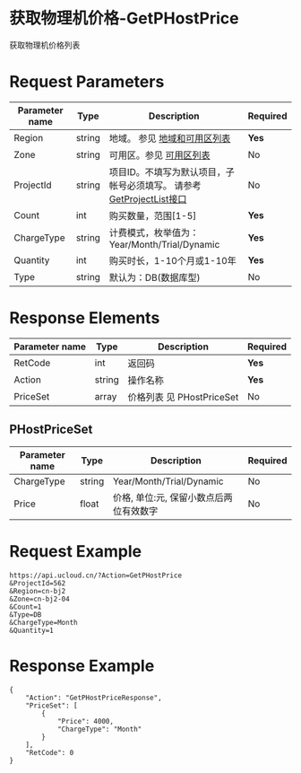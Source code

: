 # 获取物理机价格-GetPHostPrice

获取物理机价格列表

# Request Parameters
|Parameter name|Type|Description|Required|
|---|---|---|---|
|Region|string|地域。 参见 [地域和可用区列表](api/summary/regionlist)|**Yes**|
|Zone|string|可用区。参见 [可用区列表](api/summary/regionlist)|No|
|ProjectId|string|项目ID。不填写为默认项目，子帐号必须填写。 请参考[GetProjectList接口](api/summary/get_project_list)|No|
|Count|int|购买数量，范围[1-5]|**Yes**|
|ChargeType|string|计费模式，枚举值为： Year/Month/Trial/Dynamic|**Yes**|
|Quantity|int|购买时长，1-10个月或1-10年|**Yes**|
|Type|string|默认为：DB(数据库型)|No|

# Response Elements
|Parameter name|Type|Description|Required|
|---|---|---|---|
|RetCode|int|返回码|**Yes**|
|Action|string|操作名称|**Yes**|
|PriceSet|array|价格列表 见 PHostPriceSet|No|

## PHostPriceSet
|Parameter name|Type|Description|Required|
|---|---|---|---|
|ChargeType|string|Year/Month/Trial/Dynamic|No|
|Price|float|价格, 单位:元, 保留小数点后两位有效数字|No|

# Request Example
```
https://api.ucloud.cn/?Action=GetPHostPrice
&ProjectId=562
&Region=cn-bj2
&Zone=cn-bj2-04
&Count=1
&Type=DB
&ChargeType=Month
&Quantity=1
```

# Response Example
```
{
    "Action": "GetPHostPriceResponse", 
    "PriceSet": [
        {
            "Price": 4000, 
            "ChargeType": "Month"
        }
    ], 
    "RetCode": 0
}
```

